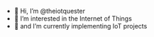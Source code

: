 - 👋 Hi, I’m @theiotquester
- 👀 I’m interested in the Internet of Things
- 🌱 and I’m currently implementing IoT projects

<!---
theiotquester/theiotquester is a ✨ special ✨ repository because its `README.md` (this file) appears on your GitHub profile.
You can click the Preview link to take a look at your changes.
--->
